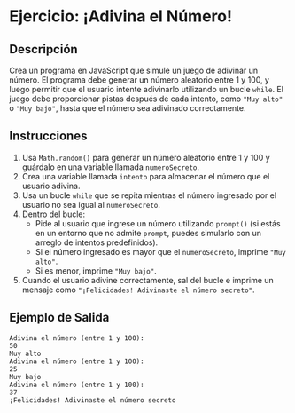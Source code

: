 # Ejercicio: ¡Adivina el Número!

## Descripción
Crea un programa en JavaScript que simule un juego de adivinar un número. El programa debe generar un número aleatorio entre 1 y 100, y luego permitir que el usuario intente adivinarlo utilizando un bucle `while`. El juego debe proporcionar pistas después de cada intento, como `"Muy alto"` o `"Muy bajo"`, hasta que el número sea adivinado correctamente.

## Instrucciones
1. Usa `Math.random()` para generar un número aleatorio entre 1 y 100 y guárdalo en una variable llamada `numeroSecreto`.
2. Crea una variable llamada `intento` para almacenar el número que el usuario adivina.
3. Usa un bucle `while` que se repita mientras el número ingresado por el usuario no sea igual al `numeroSecreto`.
4. Dentro del bucle:
   - Pide al usuario que ingrese un número utilizando `prompt()` (si estás en un entorno que no admite `prompt`, puedes simularlo con un arreglo de intentos predefinidos).
   - Si el número ingresado es mayor que el `numeroSecreto`, imprime `"Muy alto"`.
   - Si es menor, imprime `"Muy bajo"`.
5. Cuando el usuario adivine correctamente, sal del bucle e imprime un mensaje como `"¡Felicidades! Adivinaste el número secreto"`.

## Ejemplo de Salida
```plaintext
Adivina el número (entre 1 y 100):
50
Muy alto
Adivina el número (entre 1 y 100):
25
Muy bajo
Adivina el número (entre 1 y 100):
37
¡Felicidades! Adivinaste el número secreto
